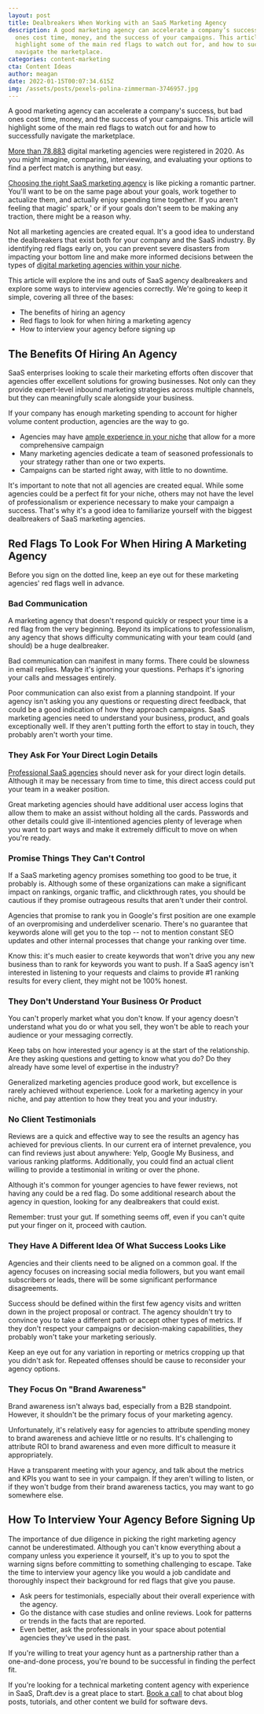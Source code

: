 ```yaml
---
layout: post
title: Dealbreakers When Working with an SaaS Marketing Agency
description: A good marketing agency can accelerate a company’s success, but bad
  ones cost time, money, and the success of your campaigns. This article will
  highlight some of the main red flags to watch out for, and how to successfully
  navigate the marketplace.
categories: content-marketing
cta: Content Ideas
author: meagan
date: 2022-01-15T00:07:34.615Z
img: /assets/posts/pexels-polina-zimmerman-3746957.jpg
---
```

A good marketing agency can accelerate a company's success, but bad ones cost time, money, and the success of your campaigns. This article will highlight some of the main red flags to watch out for and how to successfully navigate the marketplace.

[More than 78,883](https://www.ibisworld.com/united-states/market-research-reports/advertising-agencies-industry/) digital marketing agencies were registered in 2020. As you might imagine, comparing, interviewing, and evaluating your options to find a perfect match is anything but easy.

[Choosing the right SaaS marketing agency](https://draft.dev/learn/finding-a-b2b-seo-agency-that-works-for-you) is like picking a romantic partner. You'll want to be on the same page about your goals, work together to actualize them, and actually enjoy spending time together. If you aren't feeling that magic' spark,' or if your goals don't seem to be making any traction, there might be a reason why.

Not all marketing agencies are created equal. It's a good idea to understand the dealbreakers that exist both for your company and the SaaS industry. By identifying red flags early on, you can prevent severe disasters from impacting your bottom line and make more informed decisions between the types of [digital marketing agencies within your niche](https://draft.dev/learn/best-b2b-content-marketing-agencies-by-vertical).

This article will explore the ins and outs of SaaS agency dealbreakers and explore some ways to interview agencies correctly. We're going to keep it simple, covering all three of the bases:

* The benefits of hiring an agency
* Red flags to look for when hiring a marketing agency
* How to interview your agency before signing up

## The Benefits Of Hiring An Agency

SaaS enterprises looking to scale their marketing efforts often discover that agencies offer excellent solutions for growing businesses. Not only can they provide expert-level inbound marketing strategies across multiple channels, but they can meaningfully scale alongside your business.

If your company has enough marketing spending to account for higher volume content production, agencies are the way to go.

* Agencies may have [ample experience in your niche](https://2060digital.com/blog/evaluate-digital-marketing-agency/) that allow for a more comprehensive campaign
* Many marketing agencies dedicate a team of seasoned professionals to your strategy rather than one or two experts.
* Campaigns can be started right away, with little to no downtime.

It's important to note that not all agencies are created equal. While some agencies could be a perfect fit for your niche, others may not have the level of professionalism or experience necessary to make your campaign a success. That's why it's a good idea to familiarize yourself with the biggest dealbreakers of SaaS marketing agencies.

## Red Flags To Look For When Hiring A Marketing Agency

Before you sign on the dotted line, keep an eye out for these marketing agencies' red flags well in advance.

### Bad Communication

A marketing agency that doesn't respond quickly or respect your time is a red flag from the very beginning. Beyond its implications to professionalism, any agency that shows difficulty communicating with your team could (and should) be a huge dealbreaker.

Bad communication can manifest in many forms. There could be slowness in email replies. Maybe it's ignoring your questions. Perhaps it's ignoring your calls and messages entirely.

Poor communication can also exist from a planning standpoint. If your agency isn't asking you any questions or requesting direct feedback, that could be a good indication of how they approach campaigns. SaaS marketing agencies need to understand your business, product, and goals exceptionally well. If they aren't putting forth the effort to stay in touch, they probably aren't worth your time.

### They Ask For Your Direct Login Details

[Professional SaaS agencies](https://www.yokellocal.com/blog/digital-marketing-agency-for-small-businesses) should never ask for your direct login details. Although it may be necessary from time to time, this direct access could put your team in a weaker position.

Great marketing agencies should have additional user access logins that allow them to make an assist without holding all the cards. Passwords and other details could give ill-intentioned agencies plenty of leverage when you want to part ways and make it extremely difficult to move on when you're ready.

### Promise Things They Can't Control

If a SaaS marketing agency promises something too good to be true, it probably is. Although some of these organizations can make a significant impact on rankings, organic traffic, and clickthrough rates, you should be cautious if they promise outrageous results that aren't under their control.

Agencies that promise to rank you in Google's first position are one example of an overpromising and underdeliver scenario. There's no guarantee that keywords alone will get you to the top -- not to mention constant SEO updates and other internal processes that change your ranking over time.

Know this: it's much easier to create keywords that won't drive you any new business than to rank for keywords you want to push. If a SaaS agency isn't interested in listening to your requests and claims to provide #1 ranking results for every client, they might not be 100% honest.

### They Don't Understand Your Business Or Product

You can't properly market what you don't know. If your agency doesn't understand what you do or what you sell, they won't be able to reach your audience or your messaging correctly.

Keep tabs on how interested your agency is at the start of the relationship. Are they asking questions and getting to know what you do? Do they already have some level of expertise in the industry?

Generalized marketing agencies produce good work, but excellence is rarely achieved without experience. Look for a marketing agency in your niche, and pay attention to how they treat you and your industry.

### No Client Testimonials

Reviews are a quick and effective way to see the results an agency has achieved for previous clients. In our current era of internet prevalence, you can find reviews just about anywhere: Yelp, Google My Business, and various ranking platforms. Additionally, you could find an actual client willing to provide a testimonial in writing or over the phone.

Although it's common for younger agencies to have fewer reviews, not having any could be a red flag. Do some additional research about the agency in question, looking for any dealbreakers that could exist.

Remember: trust your gut. If something seems off, even if you can't quite put your finger on it, proceed with caution.

### They Have A Different Idea Of What Success Looks Like

Agencies and their clients need to be aligned on a common goal. If the agency focuses on increasing social media followers, but you want email subscribers or leads, there will be some significant performance disagreements.

Success should be defined within the first few agency visits and written down in the project proposal or contract. The agency shouldn't try to convince you to take a different path or accept other types of metrics. If they don't respect your campaigns or decision-making capabilities, they probably won't take your marketing seriously.

Keep an eye out for any variation in reporting or metrics cropping up that you didn't ask for. Repeated offenses should be cause to reconsider your agency options.

### They Focus On "Brand Awareness"

Brand awareness isn't always bad, especially from a B2B standpoint. However, it shouldn't be the primary focus of your marketing agency.

Unfortunately, it's relatively easy for agencies to attribute spending money to brand awareness and achieve little or no results. It's challenging to attribute ROI to brand awareness and even more difficult to measure it appropriately.

Have a transparent meeting with your agency, and talk about the metrics and KPIs you want to see in your campaign. If they aren't willing to listen, or if they won't budge from their brand awareness tactics, you may want to go somewhere else.

## How To Interview Your Agency Before Signing Up

The importance of due diligence in picking the right marketing agency cannot be underestimated. Although you can't know everything about a company unless you experience it yourself, it's up to you to spot the warning signs before committing to something challenging to escape. Take the time to interview your agency like you would a job candidate and thoroughly inspect their background for red flags that give you pause.

* Ask peers for testimonials, especially about their overall experience with the agency.
* Go the distance with case studies and online reviews. Look for patterns or trends in the facts that are reported.
* Even better, ask the professionals in your space about potential agencies they've used in the past.

If you're willing to treat your agency hunt as a partnership rather than a one-and-done process, you're bound to be successful in finding the perfect fit.

If you're looking for a technical marketing content agency with experience in SaaS, Draft.dev is a great place to start. [Book a call](https://draft.dev/call) to chat about blog posts, tutorials, and other content we build for software devs.